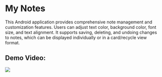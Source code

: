# My Notes
This Android application provides comprehensive note management and customization features. Users can adjust text color, background color, font size, and text alignment. It supports saving, deleting, and undoing changes to notes, which can be displayed individually or in a card/recycle view format.

## Demo Video:
[![](https://drive.google.com/uc?export=view&id=1ctsdawdXX9-6v_-Hiuebh1rRGj-YjrJS)](https://youtu.be/LBIV-_afX_o)
